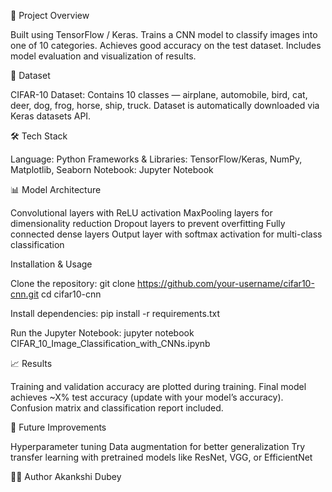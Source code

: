 🚀 Project Overview

Built using TensorFlow / Keras.
Trains a CNN model to classify images into one of 10 categories.
Achieves good accuracy on the test dataset.
Includes model evaluation and visualization of results.

📂 Dataset

CIFAR-10 Dataset: Contains 10 classes — airplane, automobile, bird, cat, deer, dog, frog, horse, ship, truck.
Dataset is automatically downloaded via Keras datasets API.

🛠️ Tech Stack

Language: Python
Frameworks & Libraries: TensorFlow/Keras, NumPy, Matplotlib, Seaborn
Notebook: Jupyter Notebook

📊 Model Architecture

Convolutional layers with ReLU activation
MaxPooling layers for dimensionality reduction
Dropout layers to prevent overfitting
Fully connected dense layers
Output layer with softmax activation for multi-class classification

Installation & Usage

Clone the repository:
git clone https://github.com/your-username/cifar10-cnn.git
cd cifar10-cnn

Install dependencies:
pip install -r requirements.txt

Run the Jupyter Notebook:
jupyter notebook CIFAR_10_Image_Classification_with_CNNs.ipynb

📈 Results

Training and validation accuracy are plotted during training.
Final model achieves ~X% test accuracy (update with your model’s accuracy).
Confusion matrix and classification report included.

📌 Future Improvements

Hyperparameter tuning
Data augmentation for better generalization
Try transfer learning with pretrained models like ResNet, VGG, or EfficientNet

👩‍💻 Author
Akankshi Dubey
